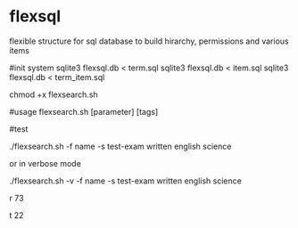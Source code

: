 # flexsql
flexible structure for sql database to build hirarchy, permissions and various items

#init system
sqlite3 flexsql.db < term.sql 
sqlite3 flexsql.db < item.sql
sqlite3 flexsql.db < term_item.sql

chmod +x flexsearch.sh

#usage
flexsearch.sh [parameter] [tags]

#test

 ./flexsearch.sh -f name -s test-exam written english science

or in verbose mode

 ./flexsearch.sh -v -f name -s test-exam written english science

r
73

t
22

